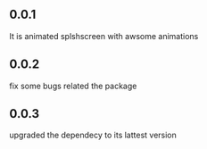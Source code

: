 ## 0.0.1

It is animated splshscreen with awsome animations

## 0.0.2

fix some bugs related the package

## 0.0.3

upgraded the dependecy to its lattest version
